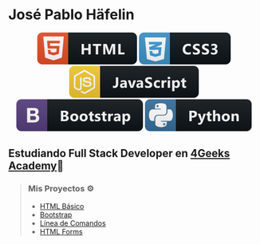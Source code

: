 # José Pablo Häfelin
<div align="center">
<img src="https://raw.githubusercontent.com/MikeCodesDotNET/ColoredBadges/4a38660afb7be89a6032218589b4454a1285c7f8/svg/dev/languages/html.svg" alt="HTML5 Badge" style="max-width: 100%;">
<img src="https://raw.githubusercontent.com/MikeCodesDotNET/ColoredBadges/4a38660afb7be89a6032218589b4454a1285c7f8/svg/dev/languages/css3.svg" alt="CSS3 Badge" style="max-width: 100%;">
<img src="https://raw.githubusercontent.com/MikeCodesDotNET/ColoredBadges/4a38660afb7be89a6032218589b4454a1285c7f8/svg/dev/languages/js.svg" alt="JavaScript Badge" style="max-width: 100%;">
<img src="https://raw.githubusercontent.com/MikeCodesDotNET/ColoredBadges/4a38660afb7be89a6032218589b4454a1285c7f8/svg/dev/frameworks/bootstrap.svg" alt="Bootstrap Badge" style="max-width: 100%;">
<img src="https://raw.githubusercontent.com/MikeCodesDotNET/ColoredBadges/4a38660afb7be89a6032218589b4454a1285c7f8/svg/dev/languages/python.svg" alt="Python Badge" style="max-width: 100%;">
</div>


## Estudiando Full Stack Developer en [4Geeks Academy](https://4geeks.com/)💪
> ### Mis Proyectos ⚙
> * [HTML Básico](#)
> * [Bootstrap](https://github.com/jphafelin/Instagram-Feed-with-Bootstrap)
> * [Línea de Comandos](https://github.com/jphafelin/comand-line)
> * [HTML Forms](https://github.com/jphafelin/HTML-Forms)


